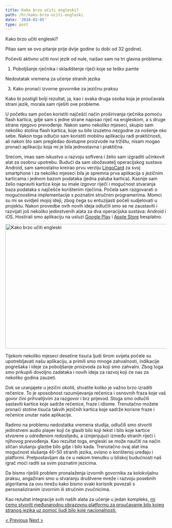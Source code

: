 ```yaml
---
title: Kako brzo učiti engleski?
path: /hr/kako-brzo-uciti-engleski
date: '2018-02-05'
type: post
---
```


Kako brzo učiti engleski?

Pitao sam se ovo pitanje prije dvije godine (u dobi od 32 godine).

Počevši aktivno učiti novi jezik od nule, naišao sam na tri glavna problema:

1. Poboljšanje rječnika i skladištenje riječi koje se teško pamte

Nedostatak vremena za učenje stranih jezika

3. Kako pronaći izvorne govornike za jezičnu praksu

Kako bi postigli bolji rezultat, ja, kao i svaka druga osoba koja je proučavala strani jezik, morala sam riješiti ove probleme.

U početku sam počeo koristiti najčešći način proširivanja rječnika pomoću flash kartica, gdje sam s jedne strane napisao riječ na engleskom, a s druge strane njegovo prevođenje. Nakon samo nekoliko mjeseci, skupio sam nekoliko stotina flash kartica, koje su bile izuzetno nezgodne za nošenje oko sebe. Nakon toga odlučio sam koristiti mobilnu aplikaciju radi praktičnosti, ali nakon što sam pregledao dostupne proizvode na tržištu, nisam mogao pronaći aplikaciju koja mi je bila jednostavna i praktična.

Srećom, imao sam iskustvo u razvoju softvera i želio sam izgraditi učinkovit alat za osobnu upotrebu. Budući da sam obožavatelj operacijskog sustava Android, sam samostalno kreirao prvu verziju <a href="https://lingocard.com">LingoCard</a> za svoj smartphone i za nekoliko mjeseci bila je spremna prva aplikacija s jezičnim karticama i jednom bazom podataka (jedna paluba kartica). Kasnije sam želio napraviti kartice koje su imale izgovor riječi i mogućnost stvaranja baza podataka s najčešće korištenim riječima. Počela sam razgovarati o mogućnostima implementacije s poznatim stručnim programerima. Momci su mi se svidjeli mojoj ideji, zbog čega su entuzijasti počeli sudjelovati u projektu. Nakon provedbe ovih novih ideja odlučili smo se ne zaustaviti i razvijati još nekoliko jedinstvenih alata za dva operacijska sustava: Android i iOS. Hostirali smo aplikaciju na usluzi <a href="https://play.google.com/store/apps/details?id=com.lingocard.lingocard">Google Play</a> i <a href="https://itunes.apple.com/us/app/lingocard/id1217076835?mt=8">Apple Store</a> besplatno.

<img class="aligncenter wp-image-5587" src="../images/2018/01/LigoCard-App-small.png" alt="Kako brzo učiti engleski" width="973" height="388" />

Tijekom nekoliko mjeseci desetine tisuća ljudi širom svijeta počele su upotrebljavati našu aplikaciju, a primili smo mnoge zahvalnosti, indikacije pogrešaka i ideje za poboljšanje proizvoda za koji smo zahvalni. Zbog toga smo prikupili dovoljno zadataka i novih ideja za razvoj koji će nas za nekoliko godina zauzeti.

Dok se uranjajete u jezični okoliš, shvatite koliko je važno brzo izraditi rečenice. To je sposobnost razumijevanja rečenica i osnovnih fraza koje vaš govor čini prihvatljivim za razgovor i brz prijevod. Stoga smo odlučili sastaviti kartice koje sadrže rečenice, fraze i idiome. Trenutačno možete pronaći stotine tisuća takvih jezičnih kartica koje sadrže korisne fraze i rečenice unutar naše aplikacije.

Radimo na problemu nedostatka vremena studija, odlučili smo stvoriti jedinstveni audio player koji će glasiti bilo koji tekst i bilo koje kartice stvorene u određenom redoslijedu, a izmjenjujući između stranih riječi i njihovog prevođenja. Kao rezultat toga, engleski se može naučiti na način sličan slušanju glazbe bilo gdje i bilo kada. Trenutačno ovaj alat ima mogućnost slušanja 40-50 stranih jezika, ovisno o korištenoj uređaju i platformi. Pretpostavljam da će u nekom trenutku u bliskoj budućnosti naš igrač moći raditi sa svim poznatim jezicima.

Da bismo riješili problem pronalaženja izvornih govornika za kolokvijalnu praksu, angažirani smo u stvaranju društvene mreže i razvoju posebnih algoritama za ovu mrežu kako bismo svaki korisnik povezali s personaliziranim izvornim ili stručnim zvučnicima.

Kao rezultat integracije svih naših alata za učenje u jedan kompleks, <a href="https://lingocard.com">mi ćemo stvoriti međunarodnu obrazovnu platformu za proučavanje bilo kojeg stranog jezika uz pomoć ljudi bilo koje nacionalnosti.</a>

<a href="/hr/izvorne-govornike-za-jezicnu-praksu">< Previous</a> <a href="/hr/jezicne-kartice">Next ></a>
